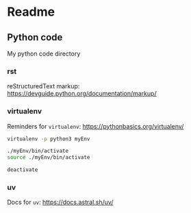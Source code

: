 # Readme

## Python code

My python code directory

### rst

reStructuredText markup: https://devguide.python.org/documentation/markup/

### virtualenv

Reminders for `virtualenv`: https://pythonbasics.org/virtualenv/ 

```bash
virtualenv -p python3 myEnv

./myEnv/bin/activate
source ./myEnv/bin/activate

deactivate
```

### uv

Docs for `uv`: https://docs.astral.sh/uv/


